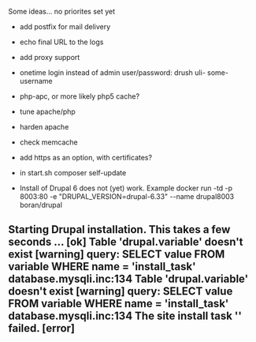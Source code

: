 

Some ideas... no priorites set yet


- add postfix for mail delivery
- echo final URL to the logs
- add proxy support
- onetime login instead of admin user/password: drush uli- some-username
- php-apc, or more likely php5 cache?
- tune apache/php
- harden apache
- check memcache
- add https as an option, with certificates?
- in start.sh
  composer self-update

- Install of Drupal 6 does not (yet) work.
Example
docker run -td -p 8003:80 -e "DRUPAL_VERSION=drupal-6.33" --name drupal8003  boran/drupal

Starting Drupal installation. This takes a few seconds ...           [ok]
Table &#039;drupal.variable&#039; doesn&#039;t exist                 [warning]
query: SELECT value FROM variable WHERE name =
&#039;install_task&#039; database.mysqli.inc:134
Table &#039;drupal.variable&#039; doesn&#039;t exist                 [warning]
query: SELECT value FROM variable WHERE name =
&#039;install_task&#039; database.mysqli.inc:134
The site install task '' failed.                                     [error]
----------------


